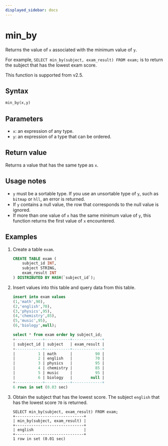 ```yaml
---
displayed_sidebar: docs
---
```


# min_by



Returns the value of `x` associated with the minimum value of `y`.

For example, `SELECT min_by(subject, exam_result) FROM exam;` is to return the subject that has the lowest exam score.

This function is supported from v2.5.

## Syntax

```Haskell
min_by(x,y)
```

## Parameters

- `x`: an expression of any type.
- `y`: an expression of a type that can be ordered.

## Return value

Returns a value that has the same type as `x`.

## Usage notes

- `y` must be a sortable type. If you use an unsortable type of `y`, such as `bitmap` or `hll`, an error is returned.
- If `y` contains a null value, the row that corresponds to the null value is ignored.
- If more than one value of `x` has the same minimum value of `y`, this function returns the first value of `x` encountered.

## Examples

1. Create a table `exam`.

    ```SQL
    CREATE TABLE exam (
        subject_id INT,
        subject STRING,
        exam_result INT
    ) DISTRIBUTED BY HASH(`subject_id`);
    ```

2. Insert values into this table and query data from this table.

    ```SQL
    insert into exam values
    (1,'math',90),
    (2,'english',70),
    (3,'physics',95),
    (4,'chemistry',85),
    (5,'music',95),
    (6,'biology',null);

    select * from exam order by subject_id;
    +------------+-----------+-------------+
    | subject_id | subject   | exam_result |
    +------------+-----------+-------------+
    |          1 | math      |          90 |
    |          2 | english   |          70 |
    |          3 | physics   |          95 |
    |          4 | chemistry |          85 |
    |          5 | music     |          95 |
    |          6 | biology   |        null |
    +------------+-----------+-------------+
    6 rows in set (0.03 sec)
    ```

3. Obtain the subject that has the lowest score.
   The subject `english` that has the lowest score `70` is returned.

    ```Plain
    SELECT min_by(subject, exam_result) FROM exam;
    +------------------------------+
    | min_by(subject, exam_result) |
    +------------------------------+
    | english                      |
    +------------------------------+
    1 row in set (0.01 sec)
    ```
